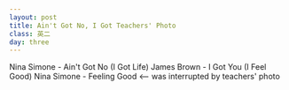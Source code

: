 ```yaml
---
layout: post
title: Ain't Got No, I Got Teachers' Photo
class: 英二
day: three
---
```


Nina Simone
	- Ain't Got No (I Got Life)
James Brown
	- I Got You (I Feel Good)
Nina Simone
	- Feeling Good <-- was interrupted by teachers' photo

